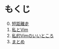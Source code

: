 # もくじ
0. [短距離走](./99-sample-rails.rb)
1. [私とVim](./1-vim-to-me.md)
2. [私的Vimのいいところ](./2-vim-lgtm-point.md)
3. [まとめ](./3-summary.md)
